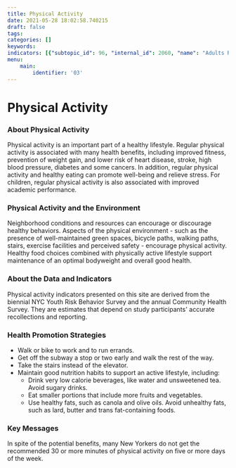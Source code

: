 ```yaml
---
title: Physical Activity
date: 2021-05-28 18:02:58.740215
draft: false
tags: 
categories: []
keywords: 
indicators: [{"subtopic_id": 96, "internal_id": 2060, "name": "Adults Reporting Exercise in the Past 30 Days", "URL": "https://a816-dohbesp.nyc.gov/IndicatorPublic/VisualizationData.aspx?id=2060,719b87,96,Summarize"}, {"subtopic_id": 96, "internal_id": 2058, "name": "Adults Who Walk or Bike for Transportation", "URL": "https://a816-dohbesp.nyc.gov/IndicatorPublic/VisualizationData.aspx?id=2058,719b87,96,Summarize"}, {"subtopic_id": 96, "internal_id": 2173, "name": "Bike for Transportation in the Past 7 Days", "URL": "https://a816-dohbesp.nyc.gov/IndicatorPublic/VisualizationData.aspx?id=2173,719b87,96,Summarize"}, {"subtopic_id": 96, "internal_id": 2059, "name": "Monthly Bicycle Use", "URL": "https://a816-dohbesp.nyc.gov/IndicatorPublic/VisualizationData.aspx?id=2059,719b87,96,Summarize"}, {"subtopic_id": 96, "internal_id": 2172, "name": "Walk for Transportation in the Past 7 Days", "URL": "https://a816-dohbesp.nyc.gov/IndicatorPublic/VisualizationData.aspx?id=2172,719b87,96,Summarize"}]
menu:
    main:
        identifier: '03'
---
```

# Physical Activity
### About Physical Activity


Physical activity is an important part of a healthy lifestyle. Regular physical activity is associated with many health benefits, including improved fitness, prevention of weight gain, and lower risk of heart disease, stroke, high blood pressure, diabetes and some cancers. In addition, regular physical activity and healthy eating can promote well-being and relieve stress. For children, regular physical activity is also associated with improved academic performance.


### Physical Activity and the Environment


Neighborhood conditions and resources can encourage or discourage healthy behaviors. Aspects of the physical environment - such as the presence of well-maintained green spaces, bicycle paths, walking paths, stairs, exercise facilities and perceived safety - encourage physical activity. Healthy food choices combined with physically active lifestyle support maintenance of an optimal bodyweight and overall good health.


### About the Data and Indicators


Physical activity indicators presented on this site are derived from the biennial NYC Youth Risk Behavior Survey and the annual Community Health Survey. They are estimates that depend on study participants' accurate recollections and reporting.


### Health Promotion Strategies


* Walk or bike to work and to run errands.
* Get off the subway a stop or two early and walk the rest of the way.
* Take the stairs instead of the elevator.
* Maintain good nutrition habits to support an active lifestyle, including:
	+ Drink very low calorie beverages, like water and unsweetened tea. Avoid sugary drinks.
	+ Eat smaller portions that include more fruits and vegetables.
	+ Use healthy fats, such as canola and olive oils. Avoid unhealthy fats, such as lard, butter and trans fat-containing foods.


### Key Messages


In spite of the potential benefits, many New Yorkers do not get the recommended 30 or more minutes of physical activity on five or more days of the week.


